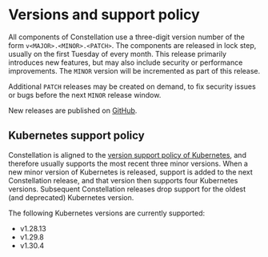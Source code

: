 # Versions and support policy

All components of Constellation use a three-digit version number of the form `v<MAJOR>.<MINOR>.<PATCH>`.
The components are released in lock step, usually on the first Tuesday of every month. This release primarily introduces new features, but may also include security or performance improvements. The `MINOR` version will be incremented as part of this release.

Additional `PATCH` releases may be created on demand, to fix security issues or bugs before the next `MINOR` release window.

New releases are published on [GitHub](https://github.com/edgelesssys/constellation/releases).

## Kubernetes support policy

Constellation is aligned to the [version support policy of Kubernetes](https://kubernetes.io/releases/version-skew-policy/#supported-versions), and therefore usually supports the most recent three minor versions.
When a new minor version of Kubernetes is released, support is added to the next Constellation release, and that version then supports four Kubernetes versions.
Subsequent Constellation releases drop support for the oldest (and deprecated) Kubernetes version.

The following Kubernetes versions are currently supported:
<!--AUTO_GENERATED_BY_BAZEL-->
<!--DO_NOT_EDIT-->
* v1.28.13
* v1.29.8
* v1.30.4
